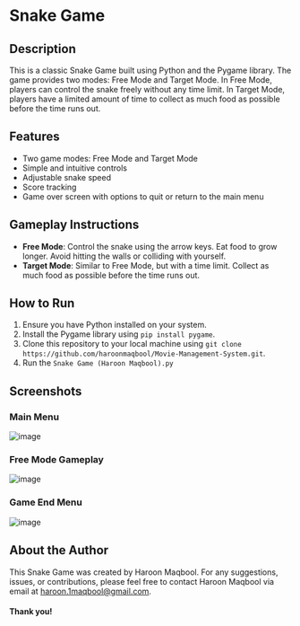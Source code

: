 # Snake Game

## Description
This is a classic Snake Game built using Python and the Pygame library. The game provides two modes: Free Mode and Target Mode. In Free Mode, players can control the snake freely without any time limit. In Target Mode, players have a limited amount of time to collect as much food as possible before the time runs out.

## Features
- Two game modes: Free Mode and Target Mode
- Simple and intuitive controls
- Adjustable snake speed
- Score tracking
- Game over screen with options to quit or return to the main menu

## Gameplay Instructions
- **Free Mode**: Control the snake using the arrow keys. Eat food to grow longer. Avoid hitting the walls or colliding with yourself.
- **Target Mode**: Similar to Free Mode, but with a time limit. Collect as much food as possible before the time runs out.

## How to Run
1. Ensure you have Python installed on your system.
2. Install the Pygame library using `pip install pygame`.
3. Clone this repository to your local machine using `git clone https://github.com/haroonmaqbool/Movie-Management-System.git`.
4. Run the `Snake Game (Haroon Maqbool).py`


## Screenshots
### Main Menu
![image](https://github.com/haroonmaqbool/Snake-Game-Pygame/assets/160936682/233645e4-8c73-4ef8-b2ec-65fb8372876f)
### Free Mode Gameplay
![image](https://github.com/haroonmaqbool/Snake-Game-Pygame/assets/160936682/9d84d96a-dce3-46a3-8cdb-1c61f142113e)
### Game End Menu 
![image](https://github.com/haroonmaqbool/Snake-Game-Pygame/assets/160936682/e3678f20-8793-4757-a2fd-983919b43210)

## About the Author

This Snake Game was created by Haroon Maqbool. For any suggestions, issues, or contributions, please feel free to contact Haroon Maqbool via email at [haroon.1maqbool@gmail.com](mailto:haroon.1maqbool@gmail.com).

#### Thank you!
